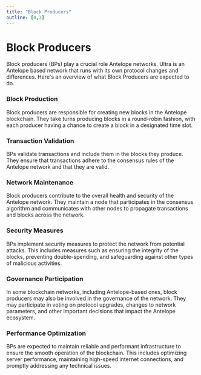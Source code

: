 ```yaml
---
title: "Block Producers"
outline: [0,3]
---
```


# Block Producers

Block producers (BPs) play a crucial role Antelope networks. Ultra is an Antelope based network that runs with its own protocol changes and differences. Here's an overview of what Block Producers are expected to do.

### Block Production

Block producers are responsible for creating new blocks in the Antelope blockchain.
They take turns producing blocks in a round-robin fashion, with each producer having a chance to create a block in a designated time slot.

### Transaction Validation

BPs validate transactions and include them in the blocks they produce.
They ensure that transactions adhere to the consensus rules of the Antelope network and that they are valid.

### Network Maintenance

Block producers contribute to the overall health and security of the Antelope network.
They maintain a node that participates in the consensus algorithm and communicates with other nodes to propagate transactions and blocks across the network.

### Security Measures

BPs implement security measures to protect the network from potential attacks.
This includes measures such as ensuring the integrity of the blocks, preventing double-spending, and safeguarding against other types of malicious activities.

### Governance Participation

In some blockchain networks, including Antelope-based ones, block producers may also be involved in the governance of the network.
They may participate in voting on protocol upgrades, changes to network parameters, and other important decisions that impact the Antelope ecosystem.

### Performance Optimization

BPs are expected to maintain reliable and performant infrastructure to ensure the smooth operation of the blockchain.
This includes optimizing server performance, maintaining high-speed internet connections, and promptly addressing any technical issues.